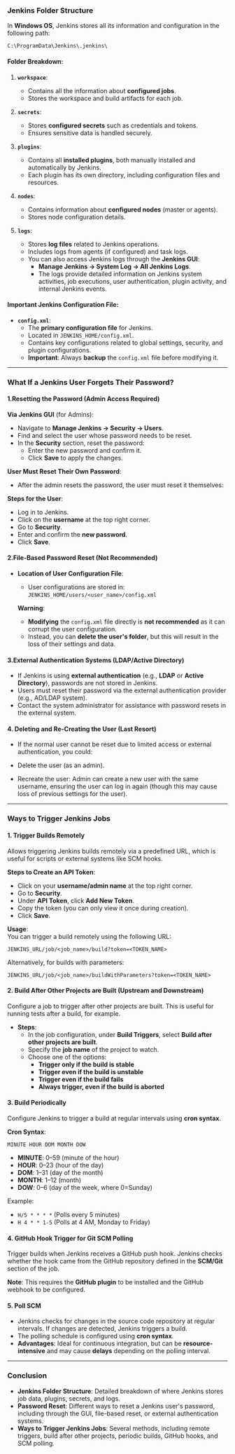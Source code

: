 ### **Jenkins Folder Structure**

In **Windows OS**, Jenkins stores all its information and configuration in the following path:

```
C:\ProgramData\Jenkins\.jenkins\
```

#### **Folder Breakdown:**

1. **`workspace`**:
   - Contains all the information about **configured jobs**.
   - Stores the workspace and build artifacts for each job.

2. **`secrets`**:
   - Stores **configured secrets** such as credentials and tokens.
   - Ensures sensitive data is handled securely.

3. **`plugins`**:
   - Contains all **installed plugins**, both manually installed and automatically by Jenkins.
   - Each plugin has its own directory, including configuration files and resources.

4. **`nodes`**:
   - Contains information about **configured nodes** (master or agents).
   - Stores node configuration details.

5. **`logs`**:
   - Stores **log files** related to Jenkins operations.
   - Includes logs from agents (if configured) and task logs.
   - You can also access Jenkins logs through the **Jenkins GUI**:
     - **Manage Jenkins → System Log → All Jenkins Logs**.
     - The logs provide detailed information on Jenkins system activities, job executions, user authentication, plugin activity, and internal Jenkins events.

#### **Important Jenkins Configuration File**:

- **`config.xml`**: 
   - The **primary configuration file** for Jenkins.
   - Located in `JENKINS_HOME/config.xml`.
   - Contains key configurations related to global settings, security, and plugin configurations.
   - **Important**: Always **backup** the `config.xml` file before modifying it.

---

### **What If a Jenkins User Forgets Their Password?**

#### **1.Resetting the Password (Admin Access Required)**

**Via Jenkins GUI** (for Admins):
   - Navigate to **Manage Jenkins → Security → Users**.
   - Find and select the user whose password needs to be reset.
   - In the **Security** section, reset the password:
     - Enter the new password and confirm it.
     - Click **Save** to apply the changes.

**User Must Reset Their Own Password**:
   - After the admin resets the password, the user must reset it themselves:
   
   **Steps for the User**:
   - Log in to Jenkins.
   - Click on the **username** at the top right corner.
   - Go to **Security**.
   - Enter and confirm the **new password**.
   - Click **Save**.

#### **2.File-Based Password Reset (Not Recommended)**

- **Location of User Configuration File**:
  - User configurations are stored in:  
    `JENKINS_HOME/users/<user_name>/config.xml`
  
  **Warning**: 
  - **Modifying** the `config.xml` file directly is **not recommended** as it can corrupt the user configuration. 
  - Instead, you can **delete the user's folder**, but this will result in the loss of their settings and data.

#### **3.External Authentication Systems (LDAP/Active Directory)**

- If Jenkins is using **external authentication** (e.g., **LDAP** or **Active Directory**), passwords are not stored in Jenkins.
- Users must reset their password via the external authentication provider (e.g., AD/LDAP system).
- Contact the system administrator for assistance with password resets in the external system.

#### **4. Deleting and Re-Creating the User (Last Resort)**
- If the normal user cannot be reset due to limited access or external authentication, you could:

- Delete the user (as an admin).
- Recreate the user: Admin can create a new user with the same username, ensuring the user can log in again (though this may cause loss of previous settings for the user).


---

### **Ways to Trigger Jenkins Jobs**

#### 1. **Trigger Builds Remotely**  
   Allows triggering Jenkins builds remotely via a predefined URL, which is useful for scripts or external systems like SCM hooks.

   **Steps to Create an API Token**:
   - Click on your **username/admin name** at the top right corner.
   - Go to **Security**.
   - Under **API Token**, click **Add New Token**.
   - Copy the token (you can only view it once during creation).
   - Click **Save**.

   **Usage**:  
   You can trigger a build remotely using the following URL:
   ```
   JENKINS_URL/job/<job_name>/build?token=<TOKEN_NAME>
   ```
   Alternatively, for builds with parameters:
   ```
   JENKINS_URL/job/<job_name>/buildWithParameters?token=<TOKEN_NAME>
   ```

#### 2. **Build After Other Projects are Built (Upstream and Downstream)**  
   Configure a job to trigger after other projects are built. This is useful for running tests after a build, for example.

   - **Steps**:
     - In the job configuration, under **Build Triggers**, select **Build after other projects are built**.
     - Specify the **job name** of the project to watch.
     - Choose one of the options:
       - **Trigger only if the build is stable**
       - **Trigger even if the build is unstable**
       - **Trigger even if the build fails**
       - **Always trigger, even if the build is aborted**

#### 3. **Build Periodically**  
   Configure Jenkins to trigger a build at regular intervals using **cron syntax**.

   **Cron Syntax**: 
   ```
   MINUTE HOUR DOM MONTH DOW
   ```

   - **MINUTE**: 0–59 (minute of the hour)
   - **HOUR**: 0–23 (hour of the day)
   - **DOM**: 1–31 (day of the month)
   - **MONTH**: 1–12 (month)
   - **DOW**: 0–6 (day of the week, where 0=Sunday)

   Example:
   - `H/5 * * * *` (Polls every 5 minutes)
   - `H 4 * * 1-5` (Polls at 4 AM, Monday to Friday)

#### 4. **GitHub Hook Trigger for Git SCM Polling**  
   Trigger builds when Jenkins receives a GitHub push hook. Jenkins checks whether the hook came from the GitHub repository defined in the **SCM/Git** section of the job.

   **Note**: This requires the **GitHub plugin** to be installed and the GitHub webhook to be configured.

#### 5. **Poll SCM**  
   - Jenkins checks for changes in the source code repository at regular intervals. If changes are detected, Jenkins triggers a build.
   - The polling schedule is configured using **cron syntax**.
   - **Advantages**: Ideal for continuous integration, but can be **resource-intensive** and may cause **delays** depending on the polling interval.

---

### **Conclusion**

- **Jenkins Folder Structure**: Detailed breakdown of where Jenkins stores job data, plugins, secrets, and logs.
- **Password Reset**: Different ways to reset a Jenkins user's password, including through the GUI, file-based reset, or external authentication systems.
- **Ways to Trigger Jenkins Jobs**: Several methods, including remote triggers, build after other projects, periodic builds, GitHub hooks, and SCM polling.
